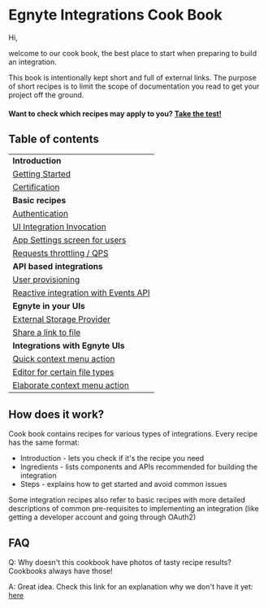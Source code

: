 # Egnyte Integrations Cook Book

Hi,

welcome to our cook book, the best place to start when preparing to build an integration.

This book is intentionally kept short and full of external links.
The purpose of short recipes is to limit the scope of documentation you read to get your project off the ground.

#### Want to check which recipes may apply to you? [Take the test!](test.md)

## Table of contents

|  |
| --- |
|**Introduction**|
|[Getting Started](getting-started.md)|
|[Certification](certification.md)|
|**Basic recipes**|
|[Authentication](auth.md)|
|[UI Integration Invocation](ui-framework.md)|
|[App Settings screen for users](app-settings.md)|
|[Requests throttling / QPS](throttling.md)|
|**API based integrations**|
|[User provisioning](user-provisioning.md)|
|[Reactive integration with Events API](events-app.md)|
|**Egnyte in your UIs**|
|[External Storage Provider](external-storage.md)|
|[Share a link to file](share-link.md)|
|**Integrations with Egnyte UIs**|
|[Quick context menu action](context-menu.md)|
|[Editor for certain file types](editor.md)|
|[Elaborate context menu action](elaborate-uint.md)|


## How does it work?

Cook book contains recipes for various types of integrations. Every recipe has the same format:
- Introduction - lets you check if it's the recipe you need
- Ingredients - lists components and APIs recommended for building the integration
- Steps - explains how to get started and avoid common issues

Some integration recipes also refer to basic recipes with more detailed descriptions of common pre-requisites to implementing an integration (like getting a developer account and going through OAuth2)

## FAQ

Q: Why doesn't this cookbook have photos of tasty recipe results? Cookbooks always have those!

A: Great idea. Check this link for an explanation why we don't have it yet: [here](TBD.md)
